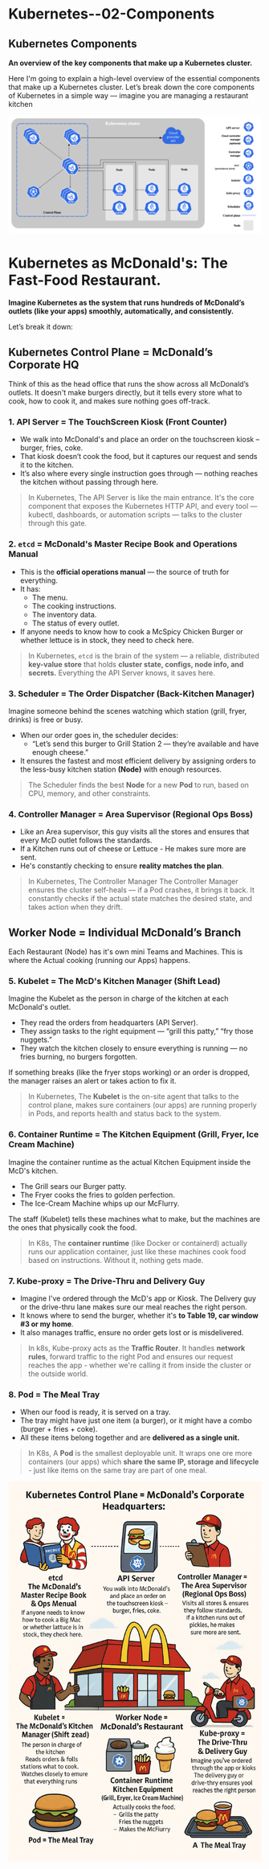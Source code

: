 # Kubernetes--02-Components

## Kubernetes Components

**An overview of the key components that make up a Kubernetes cluster.**

Here I'm going to explain a high-level overview of the essential components that make up a Kubernetes cluster.
Let’s break down the core components of Kubernetes in a simple way — imagine you are managing a restaurant kitchen

![alt text](image.png)

# Kubernetes as McDonald's: The Fast-Food Restaurant.
**Imagine Kubernetes as the system that runs hundreds of McDonald’s outlets (like your apps) smoothly, automatically, and consistently.**

Let’s break it down:

## Kubernetes Control Plane = McDonald’s Corporate HQ
Think of this as the head office that runs the show across all McDonald’s outlets.
It doesn't make burgers directly, but it tells every store what to cook, how to cook it, and makes sure nothing goes off-track.

### 1. API Server = The TouchScreen Kiosk (Front Counter)
- We walk into McDonald's and place an order on the touchscreen kiosk – burger, fries, coke.
- That kiosk doesn’t cook the food, but it captures our request and sends it to the kitchen.
- It’s also where every single instruction goes through — nothing reaches the kitchen without passing through here.

> In Kubernetes, The API Server is like the main entrance. It's the core component that exposes the Kubernetes HTTP API, and every tool — kubectl, dashboards, or automation scripts — talks to the cluster through this gate.

### 2. `etcd` = McDonald's Master Recipe Book and Operations Manual
- This is the **official operations manual** — the source of truth for everything.
- It has:
    - The menu.
    - The cooking instructions.
    - The inventory data.
    - The status of every outlet.
- If anyone needs to know how to cook a McSpicy Chicken Burger or whether lettuce is in stock, they need to check here.
> In Kubernetes, `etcd` is the brain of the system — a reliable, distributed **key-value store** that holds **cluster state, configs, node info, and secrets.** Everything the API Server knows, it saves here.

### 3. Scheduler = The Order Dispatcher (Back-Kitchen Manager)
Imagine someone behind the scenes watching which station (grill, fryer, drinks) is free or busy.
- When our order goes in, the scheduler decides:
    - “Let’s send this burger to Grill Station 2 — they’re available and have enough cheese.”
- It ensures the fastest and most efficient delivery by assigning orders to the less-busy kitchen station **(Node)** with enough resources.
>  The Scheduler finds the best **Node** for a new **Pod** to run, based on CPU, memory, and other constraints.

### 4. Controller Manager = Area Supervisor (Regional Ops Boss)
- Like an Area supervisor, this guy visits all the stores and ensures that every McD outlet follows the standards.
- If a Kitchen runs out of cheese or Lettuce - He makes sure more are sent.
- He's constantly checking to ensure **reality matches the plan**.
> In Kubernetes, The Controller Manager The Controller Manager ensures the cluster self-heals — if a Pod crashes, it brings it back. It constantly checks if the actual state matches the desired state, and takes action when they drift.

## Worker Node = Individual McDonald’s Branch
Each Restaurant (Node) has it's own mini Teams and Machines. This is where the Actual cooking (running our Apps) happens.

### 5. Kubelet = The McD's Kitchen Manager (Shift Lead)
Imagine the Kubelet as the person in charge of the kitchen at each McDonald's outlet.
- They read the orders from headquarters (API Server).
- They assign tasks to the right equipment — “grill this patty,” “fry those nuggets.”
- They watch the kitchen closely to ensure everything is running — no fries burning, no burgers forgotten.

If something breaks (like the fryer stops working) or an order is dropped, the manager raises an alert or takes action to fix it.
> In Kubernetes, The **Kubelet** is the on-site agent that talks to the control plane, makes sure containers (our apps) are running properly in Pods, and reports health and status back to the system.

### 6. Container Runtime = The Kitchen Equipment (Grill, Fryer, Ice Cream Machine)
Imagine the container runtime as the actual Kitchen Equipment inside the McD's kitchen.
- The Grill sears our Burger patty.
- The Fryer cooks the fries to golden perfection.
- The Ice-Cream Machine whips up our McFlurry.

The staff (Kubelet) tells these machines what to make, but the machines are the ones that physically cook the food.

> In K8s, The **container runtime** (like Docker or containerd) actually runs our application container, just like these machines cook food based on instructions. Without it, nothing gets made.

### 7. Kube-proxy = The Drive-Thru and Delivery Guy
- Imagine I've ordered through the McD's app or Kiosk. The Delivery guy or the drive-thru lane makes sure our meal reaches the right person.
- It knows where to send the burger, whether it's **to Table 19, car window #3 or my home**.
- It also manages traffic, ensure no order gets lost or is misdelivered.
> In k8s, Kube-proxy acts as the **Traffic Router**. It handles **network rules**, forward traffic to the right Pod and ensures our request reaches the app - whether we're calling it from inside the cluster or the outside world.

### 8. Pod = The Meal Tray
- When our food is ready, it is served on a tray.
- The tray might have just one item (a burger), or it might have a combo (burger + fries + coke).
- All these items belong together and are **delivered as a single unit.**
> In K8s, A **Pod** is the smallest deployable unit. It wraps one ore more containers (our apps) which **share the same IP, storage and lifecycle** - just like items on the same tray are part of one meal.

![alt text](image-2.png)